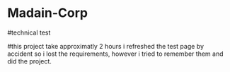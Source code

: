 # Madain-Corp
#technical test

#this project take approximatly 2 hours
i refreshed the test page by accident so i lost the requirements, however i tried to remember them and did the project.

